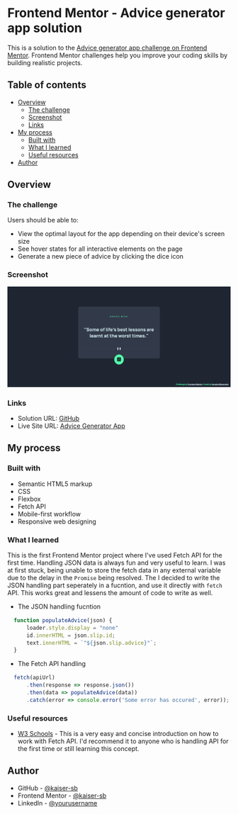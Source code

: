 # Frontend Mentor - Advice generator app solution

This is a solution to the [Advice generator app challenge on Frontend Mentor](https://www.frontendmentor.io/challenges/advice-generator-app-QdUG-13db). Frontend Mentor challenges help you improve your coding skills by building realistic projects.

## Table of contents

- [Overview](#overview)
  - [The challenge](#the-challenge)
  - [Screenshot](#screenshot)
  - [Links](#links)
- [My process](#my-process)
  - [Built with](#built-with)
  - [What I learned](#what-i-learned)
  - [Useful resources](#useful-resources)
- [Author](#author)

## Overview

### The challenge

Users should be able to:

- View the optimal layout for the app depending on their device's screen size
- See hover states for all interactive elements on the page
- Generate a new piece of advice by clicking the dice icon

### Screenshot

![](./images/screenshot_advice_api.png)

### Links

- Solution URL: [GitHub](https://github.com/kaiser-sb/advice-generator-app.git)
- Live Site URL: [Advice Generator App](https://kaiser-sb.github.io/advice-generator-app/)

## My process

### Built with

- Semantic HTML5 markup
- CSS
- Flexbox
- Fetch API
- Mobile-first workflow
- Responsive web designing

### What I learned

This is the first Frontend Mentor project where I've used Fetch API for the first time. Handling JSON data is always fun and very useful to learn. I was at first stuck, being unable to store the fetch data in any external variable due to the delay in the `Promise` being resolved. The I decided to write the JSON handling part seperately in a fucntion, and use it directly with `fetch` API. This works great and lessens the amount of code to write as well.

- The JSON handling fucntion

```js
  function populateAdvice(json) {
      loader.style.display = "none"
      id.innerHTML = json.slip.id;
      text.innerHTML = `"${json.slip.advice}"`;
  }
```

- The Fetch API handling

```js
  fetch(apiUrl)
      .then(response => response.json())
      .then(data => populateAdvice(data))
      .catch(error => console.error('Some error has occured', error));
```

### Useful resources

- [W3 Schools](https://www.w3schools.com/jsref/api_fetch.asp) - This is a very easy and concise introduction on how to work with Fetch API. I'd recommend it to anyone who is handling API for the first time or still learning this concept.

## Author

- GitHub - [@kaiser-sb](https://github.com/kaiser-sb)
- Frontend Mentor - [@kaiser-sb](https://www.frontendmentor.io/profile/kaiser-sb)
- LinkedIn - [@yourusername](https://www.linkedin.com/in/kaiser-sb/)
